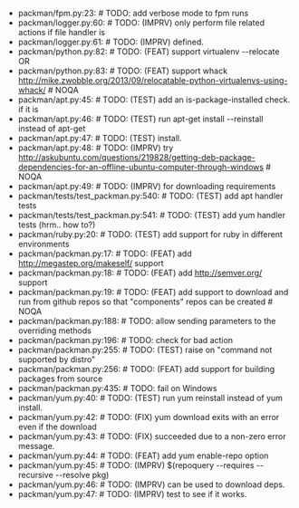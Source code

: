 - packman/fpm.py:23:    #  TODO: add verbose mode to fpm runs
- packman/logger.py:60:    #  TODO: (IMPRV) only perform file related actions if file handler is
- packman/logger.py:61:    #  TODO: (IMPRV) defined.
- packman/python.py:82:    #  TODO: (FEAT) support virtualenv --relocate OR
- packman/python.py:83:    #  TODO: (FEAT) support whack http://mike.zwobble.org/2013/09/relocatable-python-virtualenvs-using-whack/ # NOQA
- packman/apt.py:45:    #  TODO: (TEST) add an is-package-installed check. if it is
- packman/apt.py:46:    #  TODO: (TEST) run apt-get install --reinstall instead of apt-get
- packman/apt.py:47:    #  TODO: (TEST) install.
- packman/apt.py:48:    #  TODO: (IMPRV) try http://askubuntu.com/questions/219828/getting-deb-package-dependencies-for-an-offline-ubuntu-computer-through-windows  # NOQA
- packman/apt.py:49:    #  TODO: (IMPRV) for downloading requirements
- packman/tests/test_packman.py:540:    #  TODO: (TEST) add apt handler tests
- packman/tests/test_packman.py:541:    #  TODO: (TEST) add yum handler tests (hrm.. how to?)
- packman/ruby.py:20:    #  TODO: (TEST) add support for ruby in different environments
- packman/packman.py:17:    #  TODO: (FEAT) add http://megastep.org/makeself/ support
- packman/packman.py:18:    #  TODO: (FEAT) add http://semver.org/ support
- packman/packman.py:19:    #  TODO: (FEAT) add support to download and run from github repos so that "components" repos can be created  # NOQA
- packman/packman.py:188:    #  TODO: allow sending parameters to the overriding methods
- packman/packman.py:196:    #  TODO: check for bad action
- packman/packman.py:255:    #  TODO: (TEST) raise on "command not supported by distro"
- packman/packman.py:256:    #  TODO: (FEAT) add support for building packages from source
- packman/packman.py:435:    #  TODO: fail on Windows
- packman/yum.py:40:    #  TODO: (TEST) run yum reinstall instead of yum install.
- packman/yum.py:42:    #  TODO: (FIX) yum download exits with an error even if the download
- packman/yum.py:43:    #  TODO: (FIX) succeeded due to a non-zero error message.
- packman/yum.py:44:    #  TODO: (FEAT) add yum enable-repo option
- packman/yum.py:45:    #  TODO: (IMPRV) $(repoquery --requires --recursive --resolve pkg)
- packman/yum.py:46:    #  TODO: (IMPRV) can be used to download deps.
- packman/yum.py:47:    #  TODO: (IMPRV) test to see if it works.
